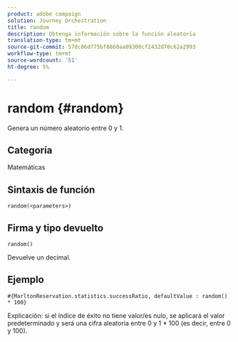```yaml
---
product: adobe campaign
solution: Journey Orchestration
title: random
description: Obtenga información sobre la función aleatoria
translation-type: tm+mt
source-git-commit: 57dc86d775bf8860aa09300cf2432d70c62a2993
workflow-type: tm+mt
source-wordcount: '51'
ht-degree: 5%

---
```



# random {#random}

Genera un número aleatorio entre 0 y 1.

## Categoría

Matemáticas

## Sintaxis de función

`random(<parameters>)`

## Firma y tipo devuelto

`random()`

Devuelve un decimal.

## Ejemplo

`#{MarltonReservation.statistics.successRatio, defaultValue : random() * 100}`

Explicación: si el índice de éxito no tiene valor/es nulo, se aplicará el valor predeterminado y será una cifra aleatoria entre 0 y 1 * 100 (es decir, entre 0 y 100).
